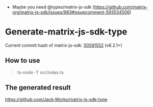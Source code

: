 -   Maybe you need @types/matrix-js-sdk (https://github.com/matrix-org/matrix-js-sdk/issues/983#issuecomment-593534506)

# Generate-matrix-js-sdk-type

Current commit hash of matrix-js-sdk: [50591552](https://github.com/matrix-org/matrix-js-sdk/commit/50591552) (v6.2.1+)

## How to use

> ts-node -T src/index.ts

## The generated result

https://github.com/Jack-Works/matrix-js-sdk-type

